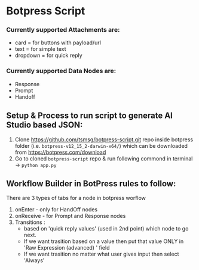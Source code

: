 # Botpress Script

### Currently supported Attachments are:
  - card = for buttons with payload/url
  - text = for simple text
  - dropdown = for quick reply

### Currently supported Data Nodes are:
  - Response
  - Prompt
  - Handoff


Setup & Process to run script to generate AI Studio based JSON:
-------------------------------------------------------
1. Clone https://github.com/tsmsg/botpress-script.git repo inside botpress folder (i.e. `botpress-v12_15_2-darwin-x64/`) which can be downloaded from https://botpress.com/download
2. Go to cloned `botpress-script` repo & run following commond in terminal -> `python app.py`


Workflow Builder in BotPress rules to follow:
---------------------------------------------
There are 3 types of tabs for a node in botpress worflow
1. onEnter - only for HandOff nodes
2. onReceive - for Prompt and Response nodes
3. Transitions :
    - based on 'quick reply values' (used in 2nd point) which node to go next.
    - If we want trasition based on a value then put that value ONLY in 'Raw Expression (advanced) ' field
    - If we want trasition no matter what user gives input then select 'Always'